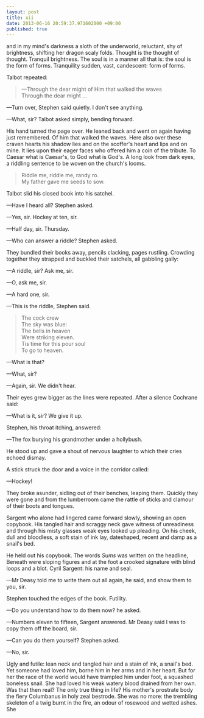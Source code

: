 ```yaml
---
layout: post
title: xii
date: 2013-06-16 20:59:37.971602000 +09:00
published: true
---
```

and in my mind's darkness a sloth of the underworld, reluctant, shy of brightness, shifting her dragon scaly folds. Thought is the thought of thought. Tranquil brightness. The soul is in a manner all that is: the soul is the form of forms. Tranquility sudden, vast, candescent: form of forms.

Talbot repeated:

> —Through the dear might of Him that walked the waves <br>
> Through the dear might …

—Turn over, Stephen said quietly. I don't see anything.

—What, sir? Talbot asked simply, bending forward.

His hand turned the page over. He leaned back and went on again having just remembered. Of him that walked the waves. Here also over these craven hearts his shadow lies and on the scoffer's heart and lips and on mine. It lies upon their eager faces who offered him a coin of the tribute. To Caesar what is Caesar's, to God what is God's. A long look from dark eyes, a riddling sentence to be woven on the church's looms. 

> Riddle me, riddle me, randy ro.<br>
> My father gave me seeds to sow.

Talbot slid his closed book into his satchel.

—Have I heard all? Stephen asked.

—Yes, sir. Hockey at ten, sir.

—Half day, sir. Thursday.

—Who can answer a riddle? Stephen asked.

They bundled their books away, pencils clacking, pages rustling. Crowding together they strapped and buckled their satchels, all gabbling gaily:

—A riddle, sir? Ask me, sir.

—O, ask me, sir.

—A hard one, sir.

—This is the riddle, Stephen said.

> The cock crew<br>
> The sky was blue: <br>
> The bells in heaven <br>
> Were striking eleven. <br>
> Tis time for this pour soul <br>
> To go to heaven.

—What is that?

—What, sir?

—Again, sir. We didn't hear.

Their eyes grew bigger as the lines were repeated. After a silence Cochrane said:

—What is it, sir? We give it up.

Stephen, his throat itching, answered:

—The fox burying his grandmother under a hollybush.

He stood up and gave a shout of nervous laughter to which their cries echoed dismay.

A stick struck the door and a voice in the corridor called:

—Hockey!

They broke asunder, sidling out of their benches, leaping them. Quickly they were gone and from the lumberroom came the rattle of sticks and clamour of their boots and tongues.

Sargent who alone had lingered came forward slowly, showing an open copybook. His tangled hair and scraggy neck gave witness of unreadiness and through his misty glasses weak eyes looked up pleading. On his cheek, dull and bloodless, a soft stain of ink lay, dateshaped, recent and damp as a snail's bed.

He held out his copybook. The words *Sums* was written on the headline, Beneath were sloping figures and at the foot a crooked signature with blind loops and a blot. Cyril Sargent: his name and seal. 

—Mr Deasy told me to write them out all again, he said, and show them to you, sir.

Stephen touched the edges of the book. Futility. 

—Do you understand how to do them now? he asked. 

—Numbers eleven to fifteen, Sargent answered. Mr Deasy said I was to copy them off the board, sir. 

—Can you do them yourself? Stephen asked. 

—No, sir.

Ugly and futile: lean neck and tangled hair and a stain of ink, a snail's bed. Yet someone had loved him, borne him in her arms and in her heart. But for her the race of the world would have trampled him under foot, a squashed boneless snail. She had loved his weak watery blood drained from her own. Was that then real? The only true thing in life? His mother's prostrate body the fiery Columbanus in holy zeal bestrode. She was no more: the trembling skeleton of a twig burnt in the fire, an odour of rosewood and wetted ashes. She

